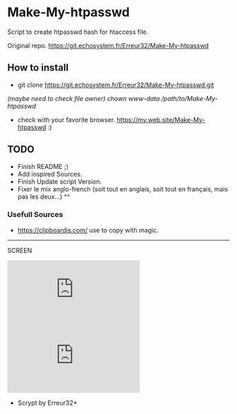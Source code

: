 # Make-My-htpasswd

Script to create htpasswd hash for htaccess file.

Original repo.   https://git.echosystem.fr/Erreur32/Make-My-htpasswd


## How to install


- git clone https://git.echosystem.fr/Erreur32/Make-My-htpasswd.git
 
 *(maybe need to check file owner)   chown www-data /path/to/Make-My-htpasswd*

- check with your favorite browser. https://my.web.site/Make-My-htpasswd :)


##  TODO 

 - Finish README ;)
 - Add inspired Sources.
 - Finish Update script Version.
 - Fixer le mix anglo-french  (soit tout en anglais, soit tout en français, mais pas les deux...) ^^


### Usefull Sources

 - https://clipboardjs.com/ use to copy with magic.




**********************************************************
SCREEN


![](https://upfile.echosystem.fr/plugins/imageviewer/site/direct.php?s=2W1&/Screenshot-2018__tools_echosystem_fr.png)
![](https://upfile.echosystem.fr/plugins/imageviewer/site/direct.php?s=5xh&/Screenshot-2018-2-21_https_tools_echosystem_fr.png)

* Scrypt by Erreur32*
 
